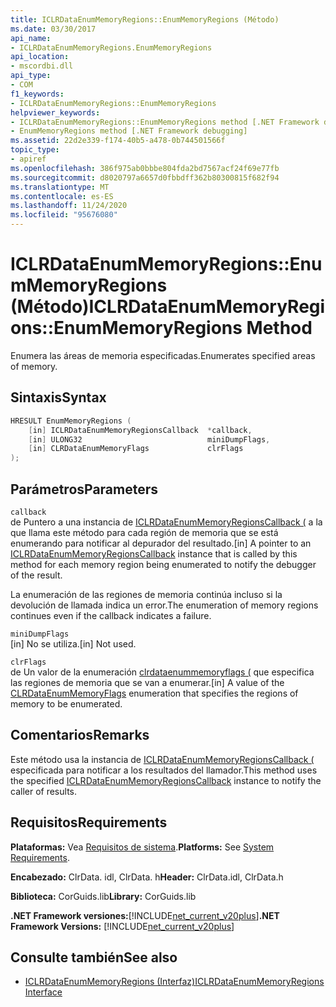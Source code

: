 ```yaml
---
title: ICLRDataEnumMemoryRegions::EnumMemoryRegions (Método)
ms.date: 03/30/2017
api_name:
- ICLRDataEnumMemoryRegions.EnumMemoryRegions
api_location:
- mscordbi.dll
api_type:
- COM
f1_keywords:
- ICLRDataEnumMemoryRegions::EnumMemoryRegions
helpviewer_keywords:
- ICLRDataEnumMemoryRegions::EnumMemoryRegions method [.NET Framework debugging]
- EnumMemoryRegions method [.NET Framework debugging]
ms.assetid: 22d2e339-f174-40b5-a478-0b744501566f
topic_type:
- apiref
ms.openlocfilehash: 386f975ab0bbbe804fda2bd7567acf24f69e77fb
ms.sourcegitcommit: d8020797a6657d0fbbdff362b80300815f682f94
ms.translationtype: MT
ms.contentlocale: es-ES
ms.lasthandoff: 11/24/2020
ms.locfileid: "95676080"
---
```

# <a name="iclrdataenummemoryregionsenummemoryregions-method"></a><span data-ttu-id="2167a-102">ICLRDataEnumMemoryRegions::EnumMemoryRegions (Método)</span><span class="sxs-lookup"><span data-stu-id="2167a-102">ICLRDataEnumMemoryRegions::EnumMemoryRegions Method</span></span>

<span data-ttu-id="2167a-103">Enumera las áreas de memoria especificadas.</span><span class="sxs-lookup"><span data-stu-id="2167a-103">Enumerates specified areas of memory.</span></span>  
  
## <a name="syntax"></a><span data-ttu-id="2167a-104">Sintaxis</span><span class="sxs-lookup"><span data-stu-id="2167a-104">Syntax</span></span>  
  
```cpp  
HRESULT EnumMemoryRegions (  
    [in] ICLRDataEnumMemoryRegionsCallback  *callback,  
    [in] ULONG32                            miniDumpFlags,  
    [in] CLRDataEnumMemoryFlags             clrFlags  
);  
```  
  
## <a name="parameters"></a><span data-ttu-id="2167a-105">Parámetros</span><span class="sxs-lookup"><span data-stu-id="2167a-105">Parameters</span></span>  

 `callback`  
 <span data-ttu-id="2167a-106">de Puntero a una instancia de [ICLRDataEnumMemoryRegionsCallback (](iclrdataenummemoryregionscallback-interface.md) a la que llama este método para cada región de memoria que se está enumerando para notificar al depurador del resultado.</span><span class="sxs-lookup"><span data-stu-id="2167a-106">[in] A pointer to an [ICLRDataEnumMemoryRegionsCallback](iclrdataenummemoryregionscallback-interface.md) instance that is called by this method for each memory region being enumerated to notify the debugger of the result.</span></span>  
  
 <span data-ttu-id="2167a-107">La enumeración de las regiones de memoria continúa incluso si la devolución de llamada indica un error.</span><span class="sxs-lookup"><span data-stu-id="2167a-107">The enumeration of memory regions continues even if the callback indicates a failure.</span></span>  
  
 `miniDumpFlags`  
 <span data-ttu-id="2167a-108">[in] No se utiliza.</span><span class="sxs-lookup"><span data-stu-id="2167a-108">[in] Not used.</span></span>  
  
 `clrFlags`  
 <span data-ttu-id="2167a-109">de Un valor de la enumeración [clrdataenummemoryflags (](clrdataenummemoryflags-enumeration.md) que especifica las regiones de memoria que se van a enumerar.</span><span class="sxs-lookup"><span data-stu-id="2167a-109">[in] A value of the [CLRDataEnumMemoryFlags](clrdataenummemoryflags-enumeration.md) enumeration that specifies the regions of memory to be enumerated.</span></span>  
  
## <a name="remarks"></a><span data-ttu-id="2167a-110">Comentarios</span><span class="sxs-lookup"><span data-stu-id="2167a-110">Remarks</span></span>  

 <span data-ttu-id="2167a-111">Este método usa la instancia de [ICLRDataEnumMemoryRegionsCallback (](iclrdataenummemoryregionscallback-interface.md) especificada para notificar a los resultados del llamador.</span><span class="sxs-lookup"><span data-stu-id="2167a-111">This method uses the specified [ICLRDataEnumMemoryRegionsCallback](iclrdataenummemoryregionscallback-interface.md) instance to notify the caller of results.</span></span>  
  
## <a name="requirements"></a><span data-ttu-id="2167a-112">Requisitos</span><span class="sxs-lookup"><span data-stu-id="2167a-112">Requirements</span></span>  

 <span data-ttu-id="2167a-113">**Plataformas:** Vea [Requisitos de sistema](../../get-started/system-requirements.md).</span><span class="sxs-lookup"><span data-stu-id="2167a-113">**Platforms:** See [System Requirements](../../get-started/system-requirements.md).</span></span>  
  
 <span data-ttu-id="2167a-114">**Encabezado:** ClrData. idl, ClrData. h</span><span class="sxs-lookup"><span data-stu-id="2167a-114">**Header:** ClrData.idl, ClrData.h</span></span>  
  
 <span data-ttu-id="2167a-115">**Biblioteca:** CorGuids.lib</span><span class="sxs-lookup"><span data-stu-id="2167a-115">**Library:** CorGuids.lib</span></span>  
  
 <span data-ttu-id="2167a-116">**.NET Framework versiones:**[!INCLUDE[net_current_v20plus](../../../../includes/net-current-v20plus-md.md)]</span><span class="sxs-lookup"><span data-stu-id="2167a-116">**.NET Framework Versions:** [!INCLUDE[net_current_v20plus](../../../../includes/net-current-v20plus-md.md)]</span></span>  
  
## <a name="see-also"></a><span data-ttu-id="2167a-117">Consulte también</span><span class="sxs-lookup"><span data-stu-id="2167a-117">See also</span></span>

- [<span data-ttu-id="2167a-118">ICLRDataEnumMemoryRegions (Interfaz)</span><span class="sxs-lookup"><span data-stu-id="2167a-118">ICLRDataEnumMemoryRegions Interface</span></span>](iclrdataenummemoryregions-interface.md)
